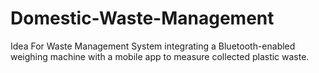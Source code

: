 # Domestic-Waste-Management
Idea For Waste Management System integrating a Bluetooth-enabled weighing machine with a mobile  app to measure collected plastic waste. 
